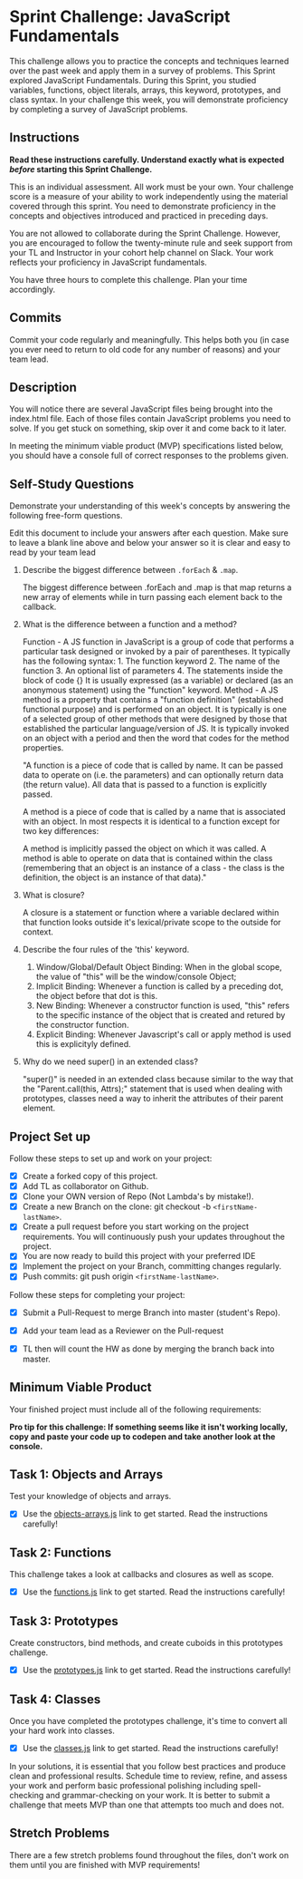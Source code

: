 # Sprint Challenge: JavaScript Fundamentals

This challenge allows you to practice the concepts and techniques learned over the past week and apply them in a survey of problems. This Sprint explored JavaScript Fundamentals. During this Sprint, you studied variables, functions, object literals, arrays, this keyword, prototypes, and class syntax. In your challenge this week, you will demonstrate proficiency by completing a survey of JavaScript problems.

## Instructions

**Read these instructions carefully. Understand exactly what is expected _before_ starting this Sprint Challenge.**

This is an individual assessment. All work must be your own. Your challenge score is a measure of your ability to work independently using the material covered through this sprint. You need to demonstrate proficiency in the concepts and objectives introduced and practiced in preceding days.

You are not allowed to collaborate during the Sprint Challenge. However, you are encouraged to follow the twenty-minute rule and seek support from your TL and Instructor in your cohort help channel on Slack. Your work reflects your proficiency in JavaScript fundamentals.

You have three hours to complete this challenge. Plan your time accordingly.

## Commits

Commit your code regularly and meaningfully. This helps both you (in case you ever need to return to old code for any number of reasons) and your team lead.

## Description

You will notice there are several JavaScript files being brought into the index.html file.  Each of those files contain JavaScript problems you need to solve.  If you get stuck on something, skip over it and come back to it later.

In meeting the minimum viable product (MVP) specifications listed below, you should have a console full of correct responses to the problems given.

## Self-Study Questions

Demonstrate your understanding of this week's concepts by answering the following free-form questions.

Edit this document to include your answers after each question. Make sure to leave a blank line above and below your answer so it is clear and easy to read by your team lead

1. Describe the biggest difference between `.forEach` & `.map`.

    The biggest difference between .forEach and .map is that map returns a new array of elements while in turn passing each element back to the callback.

2. What is the difference between a function and a method?

    Function - A JS function in JavaScript is a group of code that performs a particular task designed or invoked by a pair of parentheses. It typically has the following syntax: 
        1. The function keyword
        2. The name of the function
        3. An optional list of parameters
        4. The statements inside the block of code {}
    It is usually expressed (as a variable) or declared (as an anonymous statement) using the "function" keyword. 
    Method - A JS method is a property that contains a "function definition" (established functional purpose) and is performed on an object. It is typically is one of a selected group of other methods that were designed by those that established the particular language/version of JS. It is typically invoked on an object with a period and then the word that codes for the method properties.

    "A function is a piece of code that is called by name. It can be passed data to operate on (i.e. the parameters) and can optionally return data (the return value). All data that is passed to a function is explicitly passed.

    A method is a piece of code that is called by a name that is associated with an object. In most respects it is identical to a function except for two key differences:

    A method is implicitly passed the object on which it was called.
    A method is able to operate on data that is contained within the class (remembering that an object is an instance of a class - the class is the definition, the object is an instance of that data)."

3. What is closure?

    A closure is a statement or function where a variable declared within that function looks outside it's lexical/private scope to the outside for context. 

4. Describe the four rules of the 'this' keyword.

    1. Window/Global/Default Object Binding: When in the global scope, the value of "this" will be the window/console Object;
     2. Implicit Binding: Whenever a function is called by a preceding dot, the object before that dot is this.
    3. New Binding: Whenever a constructor function is used, "this" refers to the specific instance of the object that is created and retured by the constructor function.
    4. Explicit Binding: Whenever Javascript's call or apply method is used this is explicityly defined.

5. Why do we need super() in an extended class?

    "super()" is needed in an extended class because similar to the way that the "Parent.call(this, Attrs);" statement that is used when dealing with prototypes, classes need a way to inherit the attributes of their parent element. 

## Project Set up

Follow these steps to set up and work on your project:

- [x] Create a forked copy of this project.
- [x] Add TL as collaborator on Github.
- [x] Clone your OWN version of Repo (Not Lambda's by mistake!).
- [x] Create a new Branch on the clone: git checkout -b `<firstName-lastName>`.
- [x] Create a pull request before you start working on the project requirements.  You will continuously push your updates throughout the project.
- [x] You are now ready to build this project with your preferred IDE
- [x] Implement the project on your Branch, committing changes regularly.
- [x] Push commits: git push origin `<firstName-lastName>`.

Follow these steps for completing your project:

- [x] Submit a Pull-Request to merge <firstName-lastName> Branch into master (student's  Repo).
- [x] Add your team lead as a Reviewer on the Pull-request
- [x] TL then will count the HW as done by  merging the branch back into master.


## Minimum Viable Product

Your finished project must include all of the following requirements:

**Pro tip for this challenge: If something seems like it isn't working locally, copy and paste your code up to codepen and take another look at the console.**

## Task 1: Objects and Arrays
Test your knowledge of objects and arrays. 
* [x] Use the [objects-arrays.js](challenges/objects-arrays.js) link to get started.  Read the instructions carefully!

## Task 2: Functions
This challenge takes a look at callbacks and closures as well as scope. 
* [x] Use the [functions.js](challenges/functions.js) link to get started. Read the instructions carefully!

## Task 3: Prototypes
Create constructors, bind methods, and create cuboids in this prototypes challenge.
* [x] Use the [prototypes.js](challenges/prototypes.js) link to get started. Read the instructions carefully!

## Task 4: Classes
Once you have completed the prototypes challenge, it's time to convert all your hard work into classes.
* [x] Use the [classes.js](challenges/classes.js) link to get started. Read the instructions carefully!

In your solutions, it is essential that you follow best practices and produce clean and professional results. Schedule time to review, refine, and assess your work and perform basic professional polishing including spell-checking and grammar-checking on your work. It is better to submit a challenge that meets MVP than one that attempts too much and does not.

## Stretch Problems

There are a few stretch problems found throughout the files, don't work on them until you are finished with MVP requirements!
